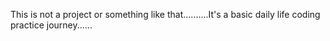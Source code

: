 This is not a project or something like that..........It's a basic daily life coding practice journey......
